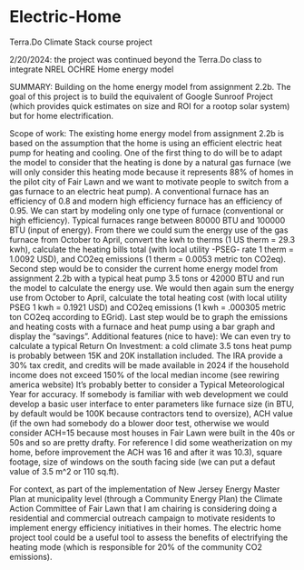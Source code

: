 # Electric-Home
Terra.Do Climate Stack course project

2/20/2024: the project was continued beyond the Terra.Do class to integrate NREL OCHRE Home energy model

SUMMARY: Building on the home energy model from assignment 2.2b. The goal of this project is to build the equivalent of Google Sunroof Project (which provides quick estimates on size and ROI for a rootop solar system) but for home electrification.

Scope of work:
The existing home energy model from assignment 2.2b is based on the assumption that the home is using an efficient electric heat pump for heating and cooling.
One of the first thing to do will be to adapt the model to consider that the heating is done by a natural gas furnace (we will only consider this heating mode because it represents 88% of homes in the pilot city of Fair Lawn and we want to motivate people to switch from a gas furnace to an electric heat pump). A conventional furnace has an efficiency of 0.8 and modern high efficiency furnace has an efficiency of 0.95. We can start by modeling only one type of furnace (conventional or high efficiency). Typical furnaces range between 80000 BTU and 100000 BTU (input of energy).
From there we could sum the energy use of the gas furnace from October to April, convert the kwh to therms (1 US therm = 29.3 kwh), calculate the heating bills total (with local utility -PSEG- rate 1 therm = 1.0092 USD), and CO2eq emissions (1 therm = 0.0053 metric ton CO2eq).
Second step would be to consider the current home energy model from assignment 2.2b with a typical heat pump 3.5 tons or 42000 BTU and run the model to calculate the energy use. We would then again sum the energy use from October to April, calculate the total heating cost (with local utility PSEG 1 kwh = 0.1921 USD) and CO2eq emissions (1 kwh = .000305 metric ton CO2eq according to EGrid).
Last step would be to graph the emissions and heating costs with a furnace and heat pump using a bar graph and display the “savings”.
Additional features (nice to have):
We can even try to calculate a typical Return On Investment: a cold climate 3.5 tons heat pump is probably between 15K and 20K installation included. The IRA provide a 30% tax credit, and credits will be made available in 2024 if the household income does not exceed 150% of the local median income (see rewiring america website)
It’s probably better to consider a Typical Meteorological Year for accuracy.
If somebody is familiar with web development we could develop a basic user interface to enter parameters like furnace size (in BTU, by default would be 100K because contractors tend to oversize), ACH value (if the own had somebody do a blower door test, otherwise we would consider ACH=15 because most houses in Fair Lawn were built in the 40s or 50s and so are pretty drafty. For reference I did some weatherization on my home, before improvement the ACH was 16 and after it was 10.3), square footage, size of windows on the south facing side (we can put a defaut value of 3.5 m^2 or 110 sq.ft).

For context, as part of the implementation of New Jersey Energy Master Plan at municipality level (through a Community Energy Plan) the Climate Action Committee of Fair Lawn that I am chairing is considering doing a residential and commercial outreach campaign to motivate residents to implement energy efficiency initiatives in their homes. The electric home project tool could be a useful tool to assess the benefits of electrifying the heating mode (which is responsible for 20% of the community CO2 emissions).


